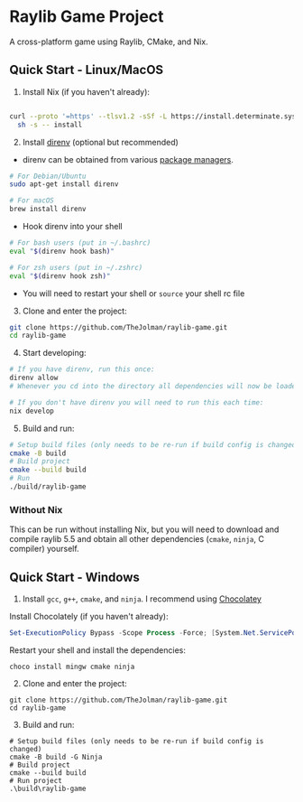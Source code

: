 # Raylib Game Project

A cross-platform game using Raylib, CMake, and Nix.

## Quick Start - Linux/MacOS

1. Install Nix (if you haven't already):
```bash

curl --proto '=https' --tlsv1.2 -sSf -L https://install.determinate.systems/nix | \
  sh -s -- install
```

2. Install [direnv](https://direnv.net/) (optional but recommended)
* direnv can be obtained from various [package managers](https://direnv.net/docs/installation.html).
```bash
# For Debian/Ubuntu
sudo apt-get install direnv

# For macOS
brew install direnv
```
* Hook direnv into your shell
```bash
# For bash users (put in ~/.bashrc)
eval "$(direnv hook bash)"

# For zsh users (put in ~/.zshrc)
eval "$(direnv hook zsh)"
```
* You will need to restart your shell or `source` your shell rc file

3. Clone and enter the project:
```bash
git clone https://github.com/TheJolman/raylib-game.git
cd raylib-game
```

4. Start developing:
```bash
# If you have direnv, run this once:
direnv allow
# Whenever you cd into the directory all dependencies will now be loaded automatically

# If you don't have direnv you will need to run this each time:
nix develop
```

5. Build and run:
```bash
# Setup build files (only needs to be re-run if build config is changed)
cmake -B build
# Build project
cmake --build build
# Run
./build/raylib-game
```

### Without Nix

This can be run without installing Nix, but you will need to download and compile raylib 5.5 and obtain all other dependencies (`cmake`, `ninja`, C compiler) yourself.

## Quick Start - Windows

1. Install `gcc`, `g++`, `cmake`, and `ninja`. I recommend using [Chocolatey](https://chocolatey.org/)

Install Chocolately (if you haven't already):
```powershell
Set-ExecutionPolicy Bypass -Scope Process -Force; [System.Net.ServicePointManager]::SecurityProtocol = [System.Net.ServicePointManager]::SecurityProtocol -bor 3072; iex ((New-Object System.Net.WebClient).DownloadString('https://community.chocolatey.org/install.ps1'))
```
Restart your shell and install the dependencies:
```
choco install mingw cmake ninja
```

2. Clone and enter the project:
```shell
git clone https://github.com/TheJolman/raylib-game.git
cd raylib-game
```

3. Build and run:
```shell
# Setup build files (only needs to be re-run if build config is changed)
cmake -B build -G Ninja
# Build project
cmake --build build
# Run project
.\build\raylib-game
```

